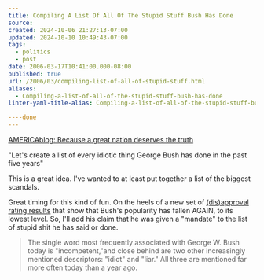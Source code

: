 ```yaml
---
title: Compiling A List Of All Of The Stupid Stuff Bush Has Done
source: 
created: 2024-10-06 21:27:13-07:00
updated: 2024-10-10 10:49:43-07:00
tags:
  - politics
  - post
date: 2006-03-17T10:41:00.000-08:00
published: true
url: /2006/03/compiling-list-of-all-of-stupid-stuff.html
aliases:
  - Compiling-a-list-of-all-of-the-stupid-stuff-bush-has-done
linter-yaml-title-alias: Compiling-a-list-of-all-of-the-stupid-stuff-bush-has-done

----done
---
```



[AMERICAblog: Because a great nation deserves the truth](http://americablog.blogspot.com/2006/03/lets-create-list-of-every-idiotic.html "AMERICAblog: Because a great nation deserves the truth")  
  
"Let's create a list of every idiotic thing George Bush has done in the past five years"  
  
This is a great idea. I've wanted to at least put together a list of the biggest scandals.  
  
Great timing for this kind of fun. On the heels of a new set of [(dis)approval rating results](http://people-press.org/reports/display.php3?ReportID=271) that show that Bush's popularity has fallen AGAIN, to its lowest level. So, I'll add his claim that he was given a "mandate" to the list of stupid shit he has said or done.  
  

>   
> The single word most frequently associated with George W. Bush today is "incompetent,"and close behind are two other increasingly mentioned descriptors: "idiot" and "liar." All three are mentioned far more often today than a year ago.